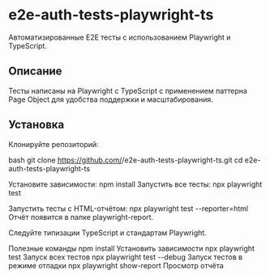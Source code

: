 # e2e-auth-tests-playwright-ts
Автоматизированные E2E тесты с использованием Playwright и TypeScript.

## Описание 
Тесты написаны на Playwright с TypeScript с применением паттерна Page Object для удобства поддержки и масштабирования.

## Установка
Клонируйте репозиторий:

bash
git clone https://github.com/<your-username>/e2e-auth-tests-playwright-ts.git
cd e2e-auth-tests-playwright-ts

Установите зависимости:
npm install
Запустить все тесты:
npx playwright test

Запустить тесты с HTML-отчётом:
npx playwright test --reporter=html
Отчёт появится в папке playwright-report.

Следуйте типизации TypeScript и стандартам Playwright.

Полезные команды
npm install	Установить зависимости
npx playwright test	Запуск всех тестов
npx playwright test --debug	Запуск тестов в режиме отладки
npx playwright show-report	Просмотр отчёта